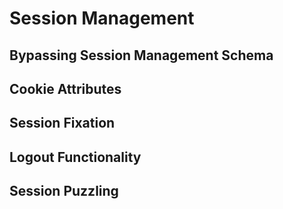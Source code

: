 # Session Management

## Bypassing Session Management Schema

## Cookie Attributes

## Session Fixation

## Logout Functionality

## Session Puzzling
